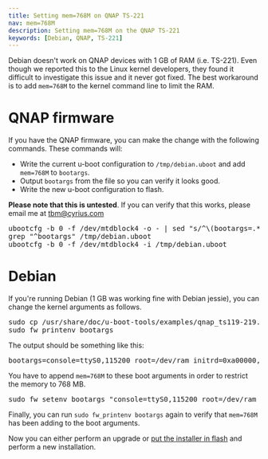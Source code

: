 ```yaml
---
title: Setting mem=768M on QNAP TS-221
nav: mem=768M
description: Setting mem=768M on the QNAP TS-221
keywords: [Debian, QNAP, TS-221]
---
```


Debian doesn't work on QNAP devices with 1 GB of RAM (i.e. TS-221).
Even though we reported this to the Linux kernel developers, they found
it difficult to investigate this issue and it never got fixed.  The best
workaround is to add `mem=768M` to the kernel command line to limit the
RAM.

# QNAP firmware

If you have the QNAP firmware, you can make the change with the
following commands.  These commands will:

* Write the current u-boot configuration to `/tmp/debian.uboot` and add
`mem=768M` to `bootargs`.
* Output `bootargs` from the file so you can verify it looks good.
* Write the new u-boot configuration to flash.

**Please note that this is untested**.  If you can verify that this works,
please email me at tbm@cyrius.com

<div class="code">
<pre>
ubootcfg -b 0 -f /dev/mtdblock4 -o - | sed "s/^\(bootargs=.*\)/\1 mem=768M/" &gt; /tmp/debian.uboot
grep "^bootargs" /tmp/debian.uboot
ubootcfg -b 0 -f /dev/mtdblock4 -i /tmp/debian.uboot
</pre>
</div>

# Debian

If you're running Debian (1 GB was working fine with Debian jessie), you
can change the kernel arguments as follows.

<div class="code">
<pre>
sudo cp /usr/share/doc/u-boot-tools/examples/qnap_ts119-219.config /etc/fw_env.config
sudo fw_printenv bootargs
</pre>
</div>

The output should be something like this:

<div class="code">
<pre>
bootargs=console=ttyS0,115200 root=/dev/ram initrd=0xa00000,0x900000 ramdisk=34816
</pre>
</div>

You have to append `mem=768M` to these boot arguments in order to restrict
the memory to 768 MB.

<div class="code">
<pre>
sudo fw_setenv bootargs "console=ttyS0,115200 root=/dev/ram initrd=0xa00000,0x900000 ramdisk=34816 mem=768M"
</pre>
</div>

Finally, you can run `sudo fw_printenv bootargs` again to verify that
`mem=768M` has been adding to the boot arguments.

Now you can either perform an upgrade or [put the installer in
flash](../deinstall/#reinstall) and perform a new installation.
